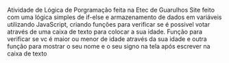 Atividade de Lógica de Porgramação feita na Etec de Guarulhos
Site feito com uma lógica simples de if-else e armazenamento de dados em variáveis utilizando JavaScript, criando funções para verificar se é possivel votar através de uma caixa de texto para colocar a sua idade.
Função para verificar se vc é maior ou menor de idade através da sua idade e outra função para mostrar o seu nome e o seu signo na tela após escrever na caixa de texto 
